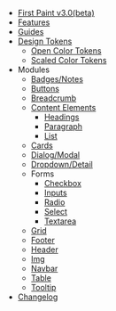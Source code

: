 
- [First Paint v3.0(beta)](/)
- [Features](/FEATURES)
- [Guides](/GUIDES)
- [Design Tokens](/tokens/Tokens)
  - [Open Color Tokens](/tokens/Opencolor)
  <!-- - [Named Color Tokens](/tokens/Colornames) -->
  - [Scaled Color Tokens](/tokens/Color)
- Modules
  - [Badges/Notes](/components/Badge)
  - [Buttons](/components/button)
  - [Breadcrumb](/components/Breadcrumb)
  - [Content Elements](/components/Content)
    - [Headings](/components/Headings)
    - [Paragraph](/components/Paragraph)
    - [List](/components/List)
  - [Cards](/components/Cards)
  - [Dialog/Modal](/components/Dialog)
  - [Dropdown/Detail](/components/DETAILS)
  - Forms
    - [Checkbox](/components/Checkbox)
    - [Inputs](/components/Input)
    - [Radio](/components/Radio)
    - [Select](/components/select)
    - [Textarea](/components/Textarea)
  - [Grid](/components/grid)
  - [Footer](/components/Footer)
  - [Header](/components/Header)
  - [Img](/components/Img)
  - [Navbar](/components/Navbar)
  - [Table](/components/Table)
  - [Tooltip](/components/Tooltip)
- [Changelog](/CHANGELOG)
